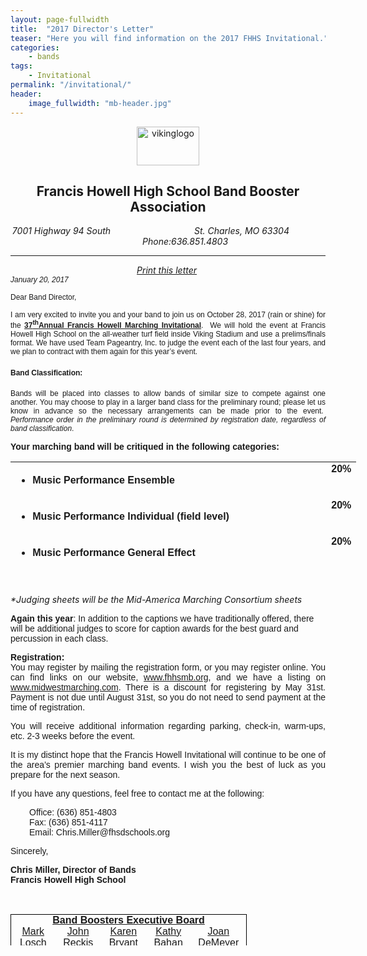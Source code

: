 ```yaml
---
layout: page-fullwidth
title:  "2017 Director's Letter"
teaser: "Here you will find information on the 2017 FHHS Invitational."
categories:
    - bands
tags:
    - Invitational
permalink: "/invitational/"
header:
    image_fullwidth: "mb-header.jpg"
---
```


<p style="text-align: center;"><img src="images/logo.jpg" alt="vikinglogo" width="100" height="62" /></p>
<h2 style="text-align: center;">Francis Howell High School Band Booster Association</h2>
<address style="text-align: center;">7001 Highway 94 South &nbsp; &nbsp; &nbsp; &nbsp; &nbsp; &nbsp; &nbsp; &nbsp; &nbsp; &nbsp; &nbsp; &nbsp; &nbsp; &nbsp; &nbsp; &nbsp; &nbsp;St. Charles, MO 63304 &nbsp; &nbsp; &nbsp; &nbsp; &nbsp; &nbsp; &nbsp; &nbsp; &nbsp; &nbsp; &nbsp; &nbsp; &nbsp; &nbsp; Phone:636.851.4803<hr /></address><address style="text-align: center;"><a href="images/Director-Invite-Letter-2017.pdf" target="_blank" title="2017 Director Invite Letter">Print this letter</a>&nbsp;</address><address><span style="font-size: 9pt; font-family: arial, helvetica, sans-serif;">January 20, 2017</span></address><address><span style="font-family: arial, helvetica, sans-serif;"></span></address>
<p><span style="font-size: 9pt; font-family: arial, helvetica, sans-serif;">Dear Band Director,</span></p>
<p style="text-align: justify;"><span style="font-size: 9pt; font-family: arial, helvetica, sans-serif;">I am very excited to invite you and your band to join us on October 28, 2017 (rain or shine) for the <strong><span style="text-decoration: underline;">37<sup>th</sup>Annual Francis Howell Marching Invitational</span></strong>.&nbsp; We will hold the event at Francis Howell High School on the all-weather turf field inside Viking Stadium and use a prelims/finals format. We have used Team Pageantry, Inc. to judge the event each of the last four years, and we plan to contract with them again for this year&rsquo;s event.</span></p>
<h4><span style="font-size: 9pt; font-family: arial, helvetica, sans-serif;">Band Classification:</span></h4>
<p style="text-align: justify;"><span style="font-size: 9pt; font-family: arial, helvetica, sans-serif;">Bands will be placed into classes to allow bands of similar size to compete against one another. You may choose to play in a larger band class for the preliminary round; please let us know in advance so the necessary arrangements can be made prior to the event.&nbsp; <em>Performance order in the preliminary round is determined by registration date, regardless of band classification</em>.</span></p>
<p><span style="font-family: arial, helvetica, sans-serif;"><strong>Your marching band will be critiqued in the following categories:</strong></span></p>
<table style="height: 196px; width: 620px;">
<tbody>
<tr>
<td valign="middle">
<ul>
<li><span style="font-family: arial, helvetica, sans-serif;"><strong>Music Performance Ensemble</strong></span></li>
</ul>
</td>
<td style="width: 112px;"><span style="font-family: arial, helvetica, sans-serif;"></span></td>
<td style="text-align: right;" valign="top"><span style="font-family: arial, helvetica, sans-serif;"><strong>20%</strong></span></td>
</tr>
<tr>
<td valign="middle">
<ul>
<li><span style="font-family: arial, helvetica, sans-serif;"><strong>Music Performance Individual (field level)</strong></span></li>
</ul>
</td>
<td style="width: 112px;"><span style="font-family: arial, helvetica, sans-serif;"></span></td>
<td style="text-align: right;" valign="top"><span style="font-family: arial, helvetica, sans-serif;"><strong>20%</strong></span></td>
</tr>
<tr>
<td valign="middle">
<ul>
<li><span style="font-family: arial, helvetica, sans-serif;"><strong>Music Performance General Effect</strong></span></li>
</ul>
</td>
<td style="width: 112px;"><span style="font-family: arial, helvetica, sans-serif;"></span></td>
<td style="text-align: right;" valign="top"><span style="font-family: arial, helvetica, sans-serif;"><strong>20%</strong></span></td>
</tr>
<tr>
<td valign="middle">
<ul>
<li><span style="font-family: arial, helvetica, sans-serif;"><strong>Visual Performance Ensemble  &#8680; </strong></span></li>
</ul>
</td>
<td rowspan="2" style="width: 112px;"><span style="font-family: arial, helvetica, sans-serif;"><strong>Averaged</strong></span></td>
<td rowspan="2" style="width: 30px;" align="right" valign="middle"><span style="font-family: arial, helvetica, sans-serif;"><strong>20%</strong></span></td>
</tr>
<tr>
<td valign="middle">
<ul>
<li><span style="font-family: arial, helvetica, sans-serif;"><strong>Visual Performance Individual (field level)  &#8680;</strong></span></li>
</ul>
</td>
</tr>
<tr>
<td valign="middle">
<ul>
<li><span style="font-family: arial, helvetica, sans-serif;"><strong>Visual Performace General Effect</strong></span></li>
</ul>
</td>
<td style="width: 112px;"><span style="font-family: arial, helvetica, sans-serif;"></span></td>
<td style="width: 30px;" align="right" valign="top"><span style="font-family: arial, helvetica, sans-serif;"><strong>20%</strong></span></td>
</tr>
</tbody>
</table>
<p><em>*Judging sheets will be the Mid-America Marching Consortium sheets</em></p>
<p><span style="font-family: arial, helvetica, sans-serif;"><strong>Again this year</strong>: In addition to the captions we have traditionally offered, there will be additional judges to score for caption awards for the best guard and percussion in each class.</span></p>
<p style="text-align: justify;"><span style="font-family: arial, helvetica, sans-serif;"><strong>Registration:</strong></span><br /><span style="font-family: arial, helvetica, sans-serif;">You may register by mailing the registration form, or you may register online. You can find links on our website, <a href="http://www.fhhsmb.org" target="_blank" title="Francis Howell High School Band Booster Association">www.fhhsmb.org</a>, and we have a listing on <a href="http://www.midwestmarching.com/" target="_blank" title="Midwest Marching">www.midwestmarching.com</a>. There is a discount for registering by May 31st. Payment is not due until August 31st, so you do not need to send payment at the time of registration.</span></p>
<p style="text-align: justify;"><span style="font-family: arial, helvetica, sans-serif;">You will receive additional information regarding parking, check-in, warm-ups, etc. 2-3 weeks before the event.</span></p>
<p style="text-align: justify;"><span style="font-family: arial, helvetica, sans-serif;">It is my distinct hope that the Francis Howell Invitational will continue to be one of the area&rsquo;s premier marching band events. I wish you the best of luck as you prepare for the next season.</span></p>
<p><span style="font-family: arial, helvetica, sans-serif;">If you have any questions, feel free to contact me at the following:</span></p>
<p style="padding-left: 30px;"><span style="font-family: arial, helvetica, sans-serif;">Office: (636) 851-4803</span><br /><span style="font-family: arial, helvetica, sans-serif;">Fax: (636) 851-4117</span><br /><span style="font-family: arial, helvetica, sans-serif;">Email: Chris.Miller@fhsdschools.org</span></p>
<p><span style="font-family: arial, helvetica, sans-serif;">Sincerely,</span></p>
<p><span style="font-family: arial, helvetica, sans-serif;"><strong>Chris Miller, Director of Bands</strong></span><br /><span style="font-family: arial, helvetica, sans-serif;"><strong>Francis Howell High School</strong></span></p>
<p style="margin: 0in -0.3in 0.0001pt 30px;">&nbsp;</p>
<table style="width: 75%; border-collapse: collapse; border: 1px none; height: 50px;" cellspacing="0" cellpadding="0" align="center">
<tbody>
<tr style="height: 12.85pt;">
<td colspan="5" style="width: 532.5pt; border-top: 1pt solid windowtext; border-right: 1pt solid windowtext; border-left: 1pt solid windowtext; border-bottom: none; padding: 0in 5.4pt; height: 11.65pt;text-align:center;" valign="center" width="710"><span style="font-family: arial, helvetica, sans-serif; text-decoration: underline;"><strong>Band Boosters Executive Board</strong></span></td>
</tr>
<tr style="height: 12.85pt;">
<td style="width: 106.5pt; border-top: none; border-right: none; border-bottom: none; border-left: 1pt solid windowtext; padding: 0in 5.4pt; height: 12.85pt;text-align:center;" valign="top" width="142"><span style="font-family: arial, helvetica, sans-serif;"><a href="mailto:BoardPresident@fhhsmb.org">Mark Losch</a></span></td>
<td style="width: 106.5pt; border: none; padding: 0in 5.4pt; height: 12.85pt;text-align:center;" valign="top" width="142"><span style="font-family: arial, helvetica, sans-serif;"><a href="mailto:VicePresident@fhhsmb.org">John Reckis</a></span></td>
<td style="width: 106.5pt; border: none; padding: 0in 5.4pt; height: 12.85pt;text-align:center;" valign="top" width="142"><span style="font-family: arial, helvetica, sans-serif;"><a href="mailto:Treasurer@fhhsmb.org">Karen Bryant</a></span></td>
<td style="width: 106.5pt; border: none; padding: 0in 5.4pt; height: 12.85pt;text-align:center;" valign="top" width="142"><span style="font-family: arial, helvetica, sans-serif;"><a href="mailto:Secretary@fhhsmb.org">Kathy Bahan</a></span></td>
<td style="width: 106.5pt; border-top: none; border-bottom: none; border-left: none; border-right: 1pt solid windowtext; padding: 0in 5.4pt; height: 12.85pt;text-align:center;" valign="top" width="142"><span style="font-family: arial, helvetica, sans-serif;"><a href="mailto:VolunteerCoordinator@fhhsmb.org">Joan DeMeyer</a></span></td>
</tr>
<tr style="height: 12.85pt;">
<td style="width: 106.5pt; border-top: none; border-left: 1pt solid windowtext; border-bottom: 1pt solid windowtext; border-right: none; padding: 0in 5.4pt; height: 12.85pt;text-align:center;" valign="top" width="142"><span style="font-size: 9pt; font-family: Cambria, serif;">President</span></td>
<td style="width: 106.5pt; border-top: none; border-left: none; border-bottom: 1pt solid windowtext; border-right: none; padding: 0in 5.4pt; height: 12.85pt;text-align:center;" valign="top" width="142"><span style="font-size: 9pt; font-family: Cambria, serif;">Vice President</span></td>
<td style="width: 106.5pt; border-top: none; border-left: none; border-bottom: 1pt solid windowtext; border-right: none; padding: 0in 5.4pt; height: 12.85pt;text-align:center;" valign="top" width="142"><span style="font-size: 9pt; font-family: Cambria, serif;">Treasurer</span></td>
<td style="width: 106.5pt; border-top: none; border-left: none; border-bottom: 1pt solid windowtext; border-right: none; padding: 0in 5.4pt; height: 12.85pt;text-align:center;" valign="top" width="142"><span style="font-size: 9pt; font-family: Cambria, serif;">Secretary</span></td>
<td style="width: 106.5pt; border-top: none; border-left: none; border-bottom: 1pt solid windowtext; border-right: 1pt solid windowtext; padding: 0in 5.4pt; height: 12.85pt;text-align:center;" valign="top" width="142"><span style="font-size: 9pt; font-family: Cambria, serif;">Volunteer Coordinator</span></td>
</tr>
</tbody>
</table>
